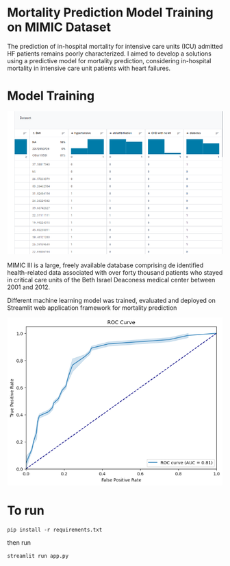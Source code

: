 # Mortality Prediction Model Training on MIMIC Dataset

The prediction of in-hospital mortality for intensive care units (ICU) admitted HF patients remains poorly characterized. I aimed to develop a solutions using a predictive model for mortality prediction, considering in-hospital mortality in intensive care unit patients with heart failures. 

# Model Training 
![Logo](dataset.png)

MIMIC III is a large, freely available database comprising  de identified health-related data associated with over forty thousand patients who stayed in critical care units of the Beth Israel Deaconess medical center between 2001 and 2012. 

Different machine learning model was trained, evaluated and deployed on  Streamlit web application framework for mortality prediction

![Logo](roccurve.png)

# To run

``` 
pip install -r requirements.txt
```
then run 

```
streamlit run app.py
```



